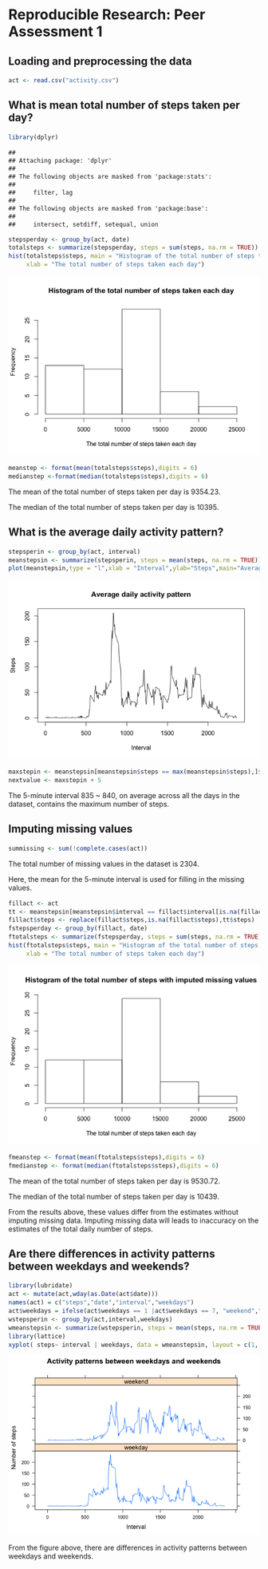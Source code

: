 # Reproducible Research: Peer Assessment 1


## Loading and preprocessing the data

```r
act <- read.csv("activity.csv")
```

## What is mean total number of steps taken per day?

```r
library(dplyr)
```

```
## 
## Attaching package: 'dplyr'
## 
## The following objects are masked from 'package:stats':
## 
##     filter, lag
## 
## The following objects are masked from 'package:base':
## 
##     intersect, setdiff, setequal, union
```

```r
stepsperday <- group_by(act, date)
totalsteps <- summarize(stepsperday, steps = sum(steps, na.rm = TRUE))
hist(totalsteps$steps, main = "Histogram of the total number of steps taken each day", 
     xlab = "The total number of steps taken each day")
```

![](PA1_template_files/figure-html/unnamed-chunk-2-1.png) 

```r
meanstep <- format(mean(totalsteps$steps),digits = 6)
medianstep <-format(median(totalsteps$steps),digits = 6)
```
The mean of the total number of steps taken per day is 9354.23.

The median of the total number of steps taken per day is 10395.

## What is the average daily activity pattern?

```r
stepsperin <- group_by(act, interval)
meanstepsin <- summarize(stepsperin, steps = mean(steps, na.rm = TRUE))
plot(meanstepsin,type = "l",xlab = "Interval",ylab="Steps",main="Average daily activity pattern")
```

![](PA1_template_files/figure-html/unnamed-chunk-3-1.png) 

```r
maxstepin <- meanstepsin[meanstepsin$steps == max(meanstepsin$steps),]$interval
nextvalue <- maxstepin + 5
```
The 5-minute interval 835 ~ 840, on average across all the days in the dataset, contains the maximum number of steps.

## Imputing missing values

```r
summissing <- sum(!complete.cases(act))
```
The total number of missing values in the dataset is 2304.

Here, the mean for the 5-minute interval is used for filling in the missing values.

```r
fillact <- act
tt <- meanstepsin[meanstepsin$interval == fillact$interval[is.na(fillact$steps)],]
fillact$steps <- replace(fillact$steps,is.na(fillact$steps),tt$steps)
fstepsperday <- group_by(fillact, date)
ftotalsteps <- summarize(fstepsperday, steps = sum(steps, na.rm = TRUE))
hist(ftotalsteps$steps, main = "Histogram of the total number of steps with imputed missing values", 
     xlab = "The total number of steps taken each day")
```

![](PA1_template_files/figure-html/unnamed-chunk-5-1.png) 

```r
fmeanstep <- format(mean(ftotalsteps$steps),digits = 6)
fmedianstep <- format(median(ftotalsteps$steps),digits = 6)
```
The mean of the total number of steps taken per day is 9530.72.

The median of the total number of steps taken per day is 10439.

From the results above, these values differ from the estimates without imputing missing data. Imputing missing data will leads to inaccuracy on the estimates of the total daily number of steps.


## Are there differences in activity patterns between weekdays and weekends?

```r
library(lubridate)
act <- mutate(act,wday(as.Date(act$date)))
names(act) = c("steps","date","interval","weekdays")
act$weekdays = ifelse(act$weekdays == 1 |act$weekdays == 7, "weekend","weekday")
wstepsperin <- group_by(act,interval,weekdays)
wmeanstepsin <- summarize(wstepsperin, steps = mean(steps, na.rm = TRUE))
library(lattice)
xyplot( steps~ interval | weekdays, data = wmeanstepsin, layout = c(1, 2),type="l", main = "Activity patterns between weekdays and weekends",xlab = "Interval", ylab = "Number of steps")
```

![](PA1_template_files/figure-html/unnamed-chunk-6-1.png) 

From the figure above, there are differences in activity patterns between weekdays and weekends.
